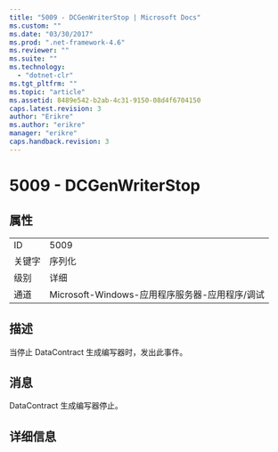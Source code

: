 ```yaml
---
title: "5009 - DCGenWriterStop | Microsoft Docs"
ms.custom: ""
ms.date: "03/30/2017"
ms.prod: ".net-framework-4.6"
ms.reviewer: ""
ms.suite: ""
ms.technology: 
  - "dotnet-clr"
ms.tgt_pltfrm: ""
ms.topic: "article"
ms.assetid: 8489e542-b2ab-4c31-9150-08d4f6704150
caps.latest.revision: 3
author: "Erikre"
ms.author: "erikre"
manager: "erikre"
caps.handback.revision: 3
---
```

# 5009 - DCGenWriterStop
## 属性  
  
|||  
|-|-|  
|ID|5009|  
|关键字|序列化|  
|级别|详细|  
|通道|Microsoft\-Windows\-应用程序服务器\-应用程序\/调试|  
  
## 描述  
 当停止 DataContract 生成编写器时，发出此事件。  
  
## 消息  
 DataContract 生成编写器停止。  
  
## 详细信息